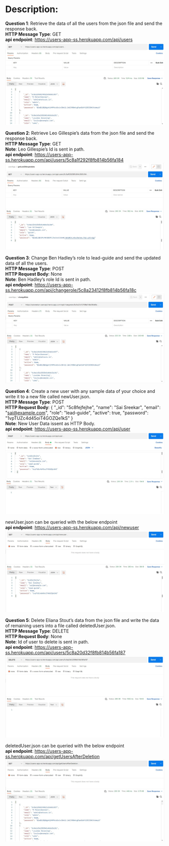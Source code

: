 # Description:

**Question 1**: Retrieve the data of all the users from the json file and send the response back.\
**HTTP Message Type**: GET\
**api endpoint**: https://users-app-ss.herokuapp.com/api/users \
![Alt Text](https://github.com/sai-sreekhar/User-App/blob/main/screenshots/Level-1%20Question-1.jpg)

**Question 2**: Retrieve Leo Gillespie’s data from the json file and send the response back.\
**HTTP Message Type**: GET\
**Note**: Leo Gillespie’s Id is sent in path.\
**api endpoint**: https://users-app-ss.herokuapp.com/api/users/5c8a1f292f8fb814b56fa184 \
![Alt Text](https://github.com/sai-sreekhar/User-App/blob/main/screenshots/Level-1%20Question-2%20(user%20id%20to%20fetch%20is%20sent%20in%20path).jpg)

**Question 3**: Change Ben Hadley’s role to lead-guide and send the updated data of all the users.\
**HTTP Message Type**: POST\
**HTTP Request Body**: None\
**Note**:  Ben Hadley’s role Id is sent in path.\
**api endpoint**: https://users-app-ss.herokuapp.com/api/changerole/5c8a23412f8fb814b56fa18c \
![Alt Text](https://github.com/sai-sreekhar/User-App/blob/main/screenshots/Level-1%20Question-3%20(user%20id%20is%20sent%20in%20path).jpg)

**Question 4**: Create a new user with any sample data of your choice and write it to a new file called newUser.json.\
**HTTP Message Type**: POST\
**HTTP Request Body**: 
{
    "_id": "5c8fejfejhe",
    "name": "Sai Sreekar",
    "email": "sai@example.com",
    "role": "lead-guide",
    "active": true,
    "password": "1vpTUZc4d45oiT4GOZQe1kS"
  }\
**Note**: New User Data issent as HTTP Body.\
**api endpoint**: https://users-app-ss.herokuapp.com/api/user \
![Alt Text](https://github.com/sai-sreekhar/User-App/blob/main/screenshots/Level-1%20Question-4%20(user%20data%20sent%20in%20post%20body).jpg)

newUser.json can be queried with the below endpoint\
**api endpoint**: https://users-app-ss.herokuapp.com/api/newuser \
![Alt Text](https://github.com/sai-sreekhar/User-App/blob/main/screenshots/Level-1%20Question-4a%20(newUser.json%20is%20queried%20using%20api).jpg)

**Question 5**: Delete Eliana Stout’s data from the json file and write the data of remaining users into a file called deletedUser.json.\
**HTTP Message Type**: DELETE\
**HTTP Request Body**: None\
**Note**: Id of user to delete is sent in path.\
**api endpoint**: https://users-app-ss.herokuapp.com/api/users/5c8a20d32f8fb814b56fa187 \
![Alt Text](https://github.com/sai-sreekhar/User-App/blob/main/screenshots/Level-1%20Question-5%20(user%20id%20to%20delete%20is%20passed%20in%20path).jpg)

deletedUser.json can be queried with the below endpoint\
**api endpoint**: https://users-app-ss.herokuapp.com/api/getUsersAfterDeletion \
![Alt Text](https://github.com/sai-sreekhar/User-App/blob/main/screenshots/Level-1%20Question-5a%20(deletedUser.json%20is%20queried%20using%20api).jpg)





